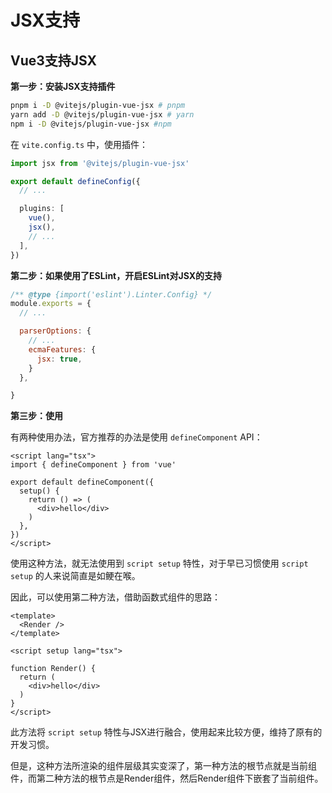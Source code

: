 # JSX支持

## Vue3支持JSX

**第一步：安装JSX支持插件**

```bash
pnpm i -D @vitejs/plugin-vue-jsx # pnpm
yarn add -D @vitejs/plugin-vue-jsx # yarn
npm i -D @vitejs/plugin-vue-jsx #npm
```

在 `vite.config.ts` 中，使用插件：

```ts
import jsx from '@vitejs/plugin-vue-jsx'

export default defineConfig({
  // ...

  plugins: [
    vue(),
    jsx(),
    // ...
  ],
})

```

**第二步：如果使用了ESLint，开启ESLint对JSX的支持**

```js
/** @type {import('eslint').Linter.Config} */
module.exports = {
  // ...

  parserOptions: {
    // ...
    ecmaFeatures: {
      jsx: true,
    }
  },

}

```

**第三步：使用**

有两种使用办法，官方推荐的办法是使用 `defineComponent` API：

```vue
<script lang="tsx">
import { defineComponent } from 'vue'

export default defineComponent({
  setup() {
    return () => (
      <div>hello</div>
    )
  },
})
</script>
```

使用这种方法，就无法使用到 `script setup` 特性，对于早已习惯使用 `script setup` 的人来说简直是如鲠在喉。

因此，可以使用第二种方法，借助函数式组件的思路：

```vue
<template>
  <Render />
</template>

<script setup lang="tsx">

function Render() {
  return (
    <div>hello</div>
  )
}
</script>
```

此方法将 `script setup` 特性与JSX进行融合，使用起来比较方便，维持了原有的开发习惯。

但是，这种方法所渲染的组件层级其实变深了，第一种方法的根节点就是当前组件，而第二种方法的根节点是Render组件，然后Render组件下嵌套了当前组件。

